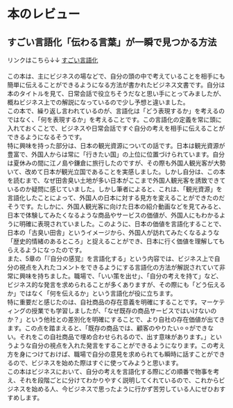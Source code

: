 # 本のレビュー
## **すごい言語化**「伝わる言葉」が一瞬で見つかる方法
リンクはこちら↓↓
[すごい言語化](https://amzn.asia/d/81UqcTR)<br>
<br>
この本は、主にビジネスの場などで、自分の頭の中で考えていることを相手にも簡単に伝えることができるようになる方法が書かれたビジネス文書です。自分は本のタイトルを見て、日常会話で役立ちそうだなと思い手にとってみましたが、概ねビジネス上での解説になっているので少し予想と違いました。
<br>
この本で、繰り返し言われているのが、言語化は「どう表現するか」を考えるのではなく、「何を表現するか」を考えることです。この言語化の定義を常に頭に入れておくことで、ビジネスや日常会話ですぐ自分の考えを相手に伝えることができるようになるそうです。
<br>
特に興味を持った部分は、日本の観光資源についての話です。日本は観光資源が豊富で、外国人からは常に「行きたい国」の上位に位置づけられています。自分は夏休みの間に江ノ島や鎌倉に旅行したのですが、その際も外国人観光客が大勢いて、改めて日本が観光立国であることを実感しました。しかし自分は、この本を読むまで、なぜ田舎臭い土地が多い日本がここまで外国人観光客を誘致できているのか疑問に感じていました。しかし筆者によると、これは、「観光資源」を言語化したことによって、外国人の日本に対する見方を変えることができたのだそうです。たしかに、外国人観光客に向けた日本の紹介動画などを見てみると、日本で体験してみたくなるような商品やサービスの価値が、外国人にもわかるように明確に表現されていました。このように、日本の価値を言語化することで、日本の「古臭い田舎」というイメージから、外国人が訪れてみたくなるような「歴史的情緒のあるところ」と捉えることができ、日本に行く価値を理解してもらえるようになったのです。
<br>
また、5章の「『自分の感覚』を言語化する」という内容では、ビジネス上で自分の視点を入れたコメントをできるようにする言語化の方法が解説されていて非常に興味を持ちました。職場で、「いい策を出せ」、「自分の考えを持て」など、ビジネス的な発言を求められることが多くありますが、その際にも「どう伝えるか」ではなく「何を伝えるか」という言語化が役に立ちます。
<br>
特に重要だと感じたのは、自社商品の存在意義を明確にすることです。マーケティングの授業でも学習しましたが、「なぜ既存の商品サービスではいけないのか？」という他社との差別化を明確にすることで、より自社の存在価値が出てきます。この点を踏まえると、「既存の商品では、顧客のやりたい⚪︎⚪︎ができない。それをこの自社商品で埋め合わせられるので、出す意味があります。」というような自分の視点を入れた発言をすることができるようになります。この考え方を身につけておけば、職場で自分の意見を求められても瞬時に話すことができるので、ビジネスを始めた際はすぐに使ってみようと思います。
<br>
この本はビジネスにおいて、自分の考えを言語化する際にどの順番で物事を考え、それを段階ごとに分けてわかりやすく説明してくれているので、これからビジネスを始める人、今ビジネスで思ったように行かず苦労している人にぜひおすすめします。
